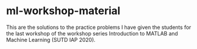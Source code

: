 # ml-workshop-material
This are the solutions to the practice problems I have given the students for the last workshop of the workshop series Introduction to MATLAB and Machine Learning (SUTD IAP 2020).
